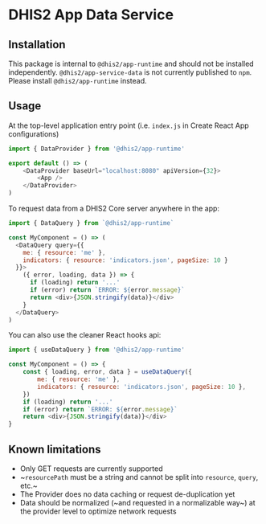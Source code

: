 # DHIS2 App Data Service

## Installation

This package is internal to `@dhis2/app-runtime` and should not be installed independently.  `@dhis2/app-service-data` is not currently published to `npm`.  Please install `@dhis2/app-runtime` instead.

## Usage

At the top-level application entry point (i.e. `index.js` in Create React App configurations)

```js
import { DataProvider } from '@dhis2/app-runtime'

export default () => (
    <DataProvider baseUrl="localhost:8080" apiVersion={32}>
        <App />
    </DataProvider>
)
```

To request data from a DHIS2 Core server anywhere in the app:

```js
import { DataQuery } from `@dhis2/app-runtime`

const MyComponent = () => (
  <DataQuery query={{
    me: { resource: 'me' },
    indicators: { resource: 'indicators.json', pageSize: 10 }
  }}>
    ({ error, loading, data }) => {
      if (loading) return '...'
      if (error) return `ERROR: ${error.message}`
      return <div>{JSON.stringify(data)}</div>
    }
  </DataQuery>
)
```

You can also use the cleaner React hooks api:

```js
import { useDataQuery } from '@dhis2/app-runtime'

const MyComponent = () => {
    const { loading, error, data } = useDataQuery({
        me: { resource: 'me' },
        indicators: { resource: 'indicators.json', pageSize: 10 },
    })
    if (loading) return '...'
    if (error) return `ERROR: ${error.message}`
    return <div>{JSON.stringify(data)}</div>
}
```

## Known limitations

-   Only GET requests are currently supported
-   ~`resourcePath` must be a string and cannot be split into `resource`, `query`, etc.~
-   The Provider does no data caching or request de-duplication yet
-   Data should be normalized (~and requested in a normalizable way~) at the provider level to optimize network requests
